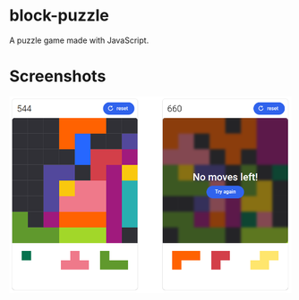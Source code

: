 # block-puzzle
A puzzle game made with JavaScript.

# Screenshots
![Screenshot 1](screenshots/screenshot.png)